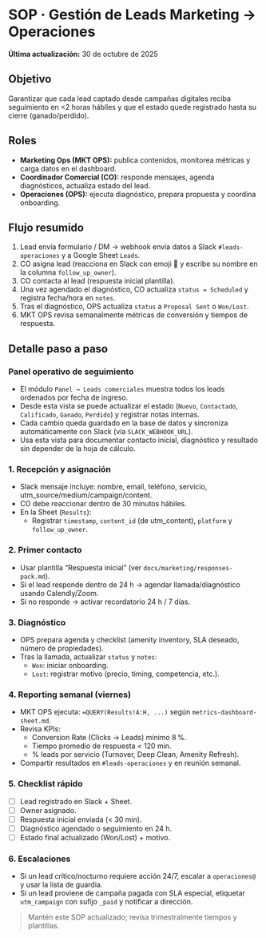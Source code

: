 # SOP · Gestión de Leads Marketing → Operaciones

**Última actualización:** 30 de octubre de 2025

## Objetivo

Garantizar que cada lead captado desde campañas digitales reciba seguimiento en <2 horas hábiles y que el estado quede registrado hasta su cierre (ganado/perdido).

## Roles

- **Marketing Ops (MKT OPS):** publica contenidos, monitorea métricas y carga datos en el dashboard.
- **Coordinador Comercial (CO):** responde mensajes, agenda diagnósticos, actualiza estado del lead.
- **Operaciones (OPS):** ejecuta diagnóstico, prepara propuesta y coordina onboarding.

## Flujo resumido

1. Lead envía formulario / DM → webhook envía datos a Slack `#leads-operaciones` y a Google Sheet `Leads`.
2. CO asigna lead (reacciona en Slack con emoji 👋 y escribe su nombre en la columna `follow_up_owner`).
3. CO contacta al lead (respuesta inicial plantilla).
4. Una vez agendado el diagnóstico, CO actualiza `status = Scheduled` y registra fecha/hora en `notes`.
5. Tras el diagnóstico, OPS actualiza `status` a `Proposal Sent` o `Won/Lost`.
6. MKT OPS revisa semanalmente métricas de conversión y tiempos de respuesta.

## Detalle paso a paso

### Panel operativo de seguimiento

- El módulo `Panel → Leads comerciales` muestra todos los leads ordenados por fecha de ingreso.
- Desde esta vista se puede actualizar el estado (`Nuevo`, `Contactado`, `Calificado`, `Ganado`, `Perdido`) y registrar notas internas.
- Cada cambio queda guardado en la base de datos y sincroniza automáticamente con Slack (vía `SLACK_WEBHOOK_URL`).
- Usa esta vista para documentar contacto inicial, diagnóstico y resultado sin depender de la hoja de cálculo.

### 1. Recepción y asignación

- Slack mensaje incluye: nombre, email, teléfono, servicio, utm_source/medium/campaign/content.
- CO debe reaccionar dentro de 30 minutos hábiles.
- En la Sheet (`Results`):
  - Registrar `timestamp`, `content_id` (de utm_content), `platform` y `follow_up_owner`.

### 2. Primer contacto

- Usar plantilla “Respuesta inicial” (ver `docs/marketing/responses-pack.md`).
- Si el lead responde dentro de 24 h → agendar llamada/diagnóstico usando Calendly/Zoom.
- Si no responde → activar recordatorio 24 h / 7 días.

### 3. Diagnóstico

- OPS prepara agenda y checklist (amenity inventory, SLA deseado, número de propiedades).
- Tras la llamada, actualizar `status` y `notes`:
  - `Won`: iniciar onboarding.
  - `Lost`: registrar motivo (precio, timing, competencia, etc.).

### 4. Reporting semanal (viernes)

- MKT OPS ejecuta: `=QUERY(Results!A:H, ...)` según `metrics-dashboard-sheet.md`.
- Revisa KPIs:
  - Conversion Rate (Clicks → Leads) mínimo 8 %.
  - Tiempo promedio de respuesta < 120 min.
  - % leads por servicio (Turnover, Deep Clean, Amenity Refresh).
- Compartir resultados en `#leads-operaciones` y en reunión semanal.

### 5. Checklist rápido

- [ ] Lead registrado en Slack + Sheet.
- [ ] Owner asignado.
- [ ] Respuesta inicial enviada (< 30 min).
- [ ] Diagnóstico agendado o seguimiento en 24 h.
- [ ] Estado final actualizado (Won/Lost) + motivo.

### 6. Escalaciones

- Si un lead crítico/nocturno requiere acción 24/7, escalar a `operaciones@` y usar la lista de guardia.
- Si un lead proviene de campaña pagada con SLA especial, etiquetar `utm_campaign` con sufijo `_paid` y notificar a dirección.

> Mantén este SOP actualizado; revisa trimestralmente tiempos y plantillas.
